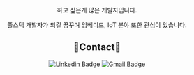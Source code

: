<div align='center'>

 하고 싶은게 많은 개발자입니다.
   
 풀스택 개발자가 되길 꿈꾸며 임베디드, IoT 분야 또한 관심이 있습니다.
 
 ## :wave:Contact:wave:
 
 [![Linkedin Badge](https://img.shields.io/badge/-LinkedIn-blue?style=flat-square&logo=Linkedin&logoColor=white&link=https://www.linkedin.com/in/giwon-lim-7b3847191/)](https://www.linkedin.com/in/giwon-lim-7b3847191/)
 [![Gmail Badge](https://img.shields.io/badge/Gmail-d14836?style=flat-square&logo=Gmail&logoColor=white&link=mailto:giwon.dev@gmail.com)](mailto:giwon.dev@gmail.com)
 
</div>
